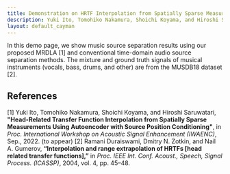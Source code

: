 ```yaml
---
title: Demonstration on HRTF Interpolation from Spatially Sparse Measurements Using Autoencoder with Source Position Conditioning
description: Yuki Ito, Tomohiko Nakamura, Shoichi Koyama, and Hiroshi Saruwatari (The University of Tokyo)
layout: default_cayman
---
```


In this demo page, we show music source separation results using our proposed MRDLA [1] and conventional time-domain audio source separation methods. The mixture and ground truth signals of musical instruments (vocals, bass, drums, and other) are from the MUSDB18 dataset [2].

## References
[1] Yuki Ito, Tomohiko Nakamura, Shoichi Koyama, and Hiroshi Saruwatari, **"Head-Related Transfer Function Interpolation from Spatially Sparse Measurements Using Autoencoder with Source Position Conditioning"**, in *Proc. International Workshop on Acoustic Signal Enhancement (IWAENC)*, Sep., 2022. (to appear)
[2] Ramani Duraiswami, Dmitry N. Zotkin, and Nail A. Gumerov, **“Interpolation and range extrapolation of HRTFs [head related transfer functions],”** in *Proc. IEEE Int. Conf. Acoust., Speech, Signal Process. (ICASSP)*, 2004, vol. 4, pp. 45–48.